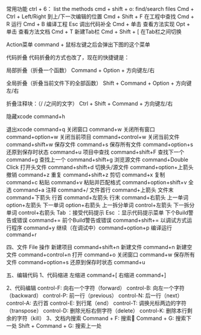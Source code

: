 常用功能
ctrl + 6： list the methods
cmd + shift + o: find/search files
Cmd + Ctrl + Left/Right 到上/下一次编辑的位置
Cmd + Shift + F 在工程中查找
Cmd + R 运行
Cmd + B 编译工程
Esc 调出代码补全
Cmd + 单击 查看方法实现
Opt + 单击 查看方法文档
Cmd + T 新建Tab栏
Cmd + Shift + [ 在Tab栏之间切换

Action菜单
command + 鼠标左键之后会弹出下图的这个菜单

代码折叠
代码折叠的方式也改了，现在的快捷键是：

局部折叠（折叠一个函数）
Command + Option + 方向键左/右

全局折叠（折叠当前文件下的全部函数）
Shift + Command + Option + 方向键左/右

折叠注释块：（/ /之间的文字）
Ctrl + Shift + Command + 方向键左/右

隐藏xcode command+h

退出xcode command+q
关闭窗口 command+w
关闭所有窗口 command+option+w
关闭当前项目 command+control+w
关闭当前文件 command+shift+w
保存文件 command+s
保存所有文件 command+option+s
还原到保存时状态 command+u
项目中查找 command+shift+F
查找下一个 command+g
查找上一个 command+shift+g
浏览源文件 command+Double Click
打开头文件 command+shift+d
切换头/源文件 command+option+上箭头
撤销 command+z
重复 command+shift+z
剪切 command+x
复制 command+c
粘贴 command+v
粘贴并匹配格式 command+option+shift+v
全选 command+a
注释 command+/
文件首行 command+上箭头
文件末 command+下箭头
行首 command+左箭头
行末 command+右箭头
上一单词 option+左箭头
下一单词 option+右箭头
上一拆分单词 control+左箭头
下一拆分单词 control+右箭头
Tab ：接受代码提示
Esc ：显示代码提示菜单
下个Build警告或错误 command+=
前个Build警告或错误 command+shift+=
以调试方式运行程序 command+y
继续（在调试中）command+option+p
编译运行 command+r

    
四、文件  File 操作
新建项目 command+shift+n
新建文件 command+n
新建空文件 command+control+n
打开 command+o
关闭窗口 command+w
保存所有文件 command+option+s
还原到保存时状态 command+u

五、编辑代码
1、代码缩进
左缩进 command+[
右缩进 command+]

2、代码编辑
control-F: 向右一个字符（forward）
control-B: 向左一个字符（backward）
control-P: 前一行（previous）
control-N: 后一行（next）
control-A: 去行首
control-E: 到行尾（end）
control-T: 调换光标两边的字符（transpose）
control-D: 删除光标右侧字符（delete）
control-K: 删除本行剩余的字符（kill）
3、文档内搜索
Command + F: 搜索
Command + G: 搜索下一处
Shift + Command + G: 搜索上一处
